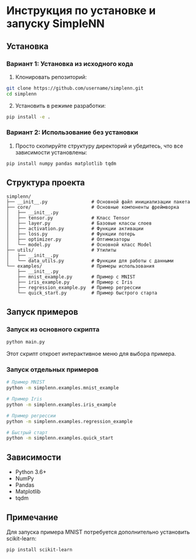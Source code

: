 # Инструкция по установке и запуску SimpleNN

## Установка

### Вариант 1: Установка из исходного кода

1. Клонировать репозиторий:
```bash
git clone https://github.com/username/simplenn.git
cd simplenn
```

2. Установить в режиме разработки:
```bash
pip install -e .
```

### Вариант 2: Использование без установки

1. Просто скопируйте структуру директорий и убедитесь, что все зависимости установлены:
```bash
pip install numpy pandas matplotlib tqdm
```

## Структура проекта

```
simplenn/
├── __init__.py                # Основной файл инициализации пакета
├── core/                      # Основные компоненты фреймворка
│   ├── __init__.py
│   ├── tensor.py              # Класс Tensor
│   ├── layer.py               # Базовые классы слоев
│   ├── activation.py          # Функции активации
│   ├── loss.py                # Функции потерь
│   ├── optimizer.py           # Оптимизаторы
│   └── model.py               # Основной класс Model
├── utils/                     # Утилиты
│   ├── __init__.py
│   └── data_utils.py          # Функции для работы с данными
└── examples/                  # Примеры использования
    ├── __init__.py
    ├── mnist_example.py       # Пример с MNIST
    ├── iris_example.py        # Пример с Iris
    ├── regression_example.py  # Пример регрессии
    └── quick_start.py         # Пример быстрого старта
```

## Запуск примеров

### Запуск из основного скрипта

```bash
python main.py
```

Этот скрипт откроет интерактивное меню для выбора примера.

### Запуск отдельных примеров

```bash
# Пример MNIST
python -m simplenn.examples.mnist_example

# Пример Iris
python -m simplenn.examples.iris_example

# Пример регрессии
python -m simplenn.examples.regression_example

# Быстрый старт
python -m simplenn.examples.quick_start
```

## Зависимости

- Python 3.6+
- NumPy
- Pandas
- Matplotlib
- tqdm

## Примечание

Для запуска примера MNIST потребуется дополнительно установить scikit-learn:

```bash
pip install scikit-learn
```